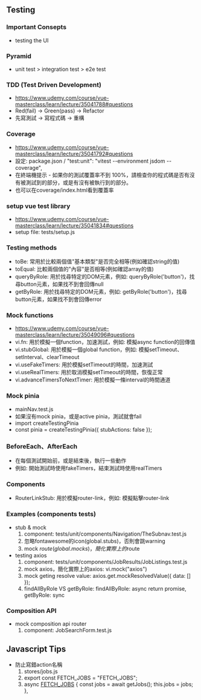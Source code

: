 ## Testing

### Important Consepts

- testing the UI

### Pyramid

- unit test > integration test > e2e test

### TDD (Test Driven Development)

- https://www.udemy.com/course/vue-masterclass/learn/lecture/35041788#questions
- Red(fail) -> Green(pass) -> Refactor
- 先寫測試 -> 寫程式碼 -> 重構

### Coverage

- https://www.udemy.com/course/vue-masterclass/learn/lecture/35041792#questions
- 設定: package.json / "test:unit": "vitest --environment jsdom --coverage",
- 在終端機提示 - 如果你的測試覆蓋率不到 100%，請檢查你的程式碼是否有沒有被測試到的部分，或是有沒有被執行到的部分。
- 也可以在coverage/index.html看到覆蓋率

### setup vue test library

- https://www.udemy.com/course/vue-masterclass/learn/lecture/35041834#questions
- setup file: tests/setup.js

### Testing methods

- toBe: 常用於比較兩個值"基本類型"是否完全相等(例如確認string的值)
- toEqual: 比較兩個值的"內容"是否相等(例如確認array的值)
- queryByRole: 用於找尋特定的DOM元素，例如: queryByRole('button')，找尋button元素，如果找不到會回傳null
- getByRole: 用於找尋特定的DOM元素，例如: getByRole('button')，找尋button元素，如果找不到會回傳error

### Mock functions

- https://www.udemy.com/course/vue-masterclass/learn/lecture/35049096#questions
- vi.fn: 用於模擬一個function，加速測試，例如: 模擬async function的回傳值
- vi.stubGlobal: 用於模擬一個global function，例如: 模擬setTimeout、setInterval、clearTimeout
- vi.useFakeTimers: 用於模擬setTimeout的時間，加速測試
- vi.useRealTimers: 用於取消模擬setTimeout的時間，恢復正常
- vi.advanceTimersToNextTimer: 用於模擬一條interval的時間通道

### Mock pinia

- mainNav.test.js
- 如果沒有mock pinia，或是active pinia，測試就會fail
- import createTestingPinia
- const pinia = createTestingPinia({ stubActions: false });

### BeforeEach、AfterEach

- 在每個測試開始前，或是結束後，執行一些動作
- 例如: 開始測試時使用fakeTimers，結束測試時使用realTimers

### Components

- RouterLinkStub: 用於模擬router-link，例如: 模擬點擊router-link

### Examples (components tests)

- stub & mock
  1. component: tests/unit/components/Navigation/TheSubnav.test.js
  1. 忽略fontawesome的icon(global.stubs)，否則會跳warning
  1. mock $route(global.mocks)，簡化實際上的$route
- testing axios
  1. component: tests/unit/components/JobResults/JobListings.test.js
  1. mock axios，簡化實際上的axios: vi.mock("axios")
  1. mock geting resolve value: axios.get.mockResolvedValue({ data: [] });
  1. findAllByRole VS getByRole: findAllByRole: async return promise, getByRole: sync

### Composition API

- mock composition api router
  1. component: JobSearchForm.test.js

## Javascript Tips

- 防止寫錯action名稱
  1.  stores/jobs.js
  1.  export const FETCH_JOBS = "FETCH_JOBS";
  1.  async [FETCH_JOBS]() {
      const jobs = await getJobs();
      this.jobs = jobs;
      },
